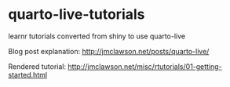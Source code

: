# quarto-live-tutorials
learnr tutorials converted from shiny to use quarto-live

Blog post explanation:
http://jmclawson.net/posts/quarto-live/

Rendered tutorial:
http://jmclawson.net/misc/rtutorials/01-getting-started.html
